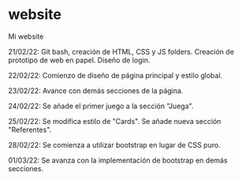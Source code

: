 # website
Mi website

21/02/22: Git bash, creación de HTML, CSS y JS folders. Creación de prototipo de web en papel. Diseño de login.

22/02/22: Comienzo de diseño de página principal y estilo global.

23/02/22: Avance con demás secciones de la página.

24/02/22: Se añade el primer juego a la sección "Juega".

25/02/22: Se modifica estilo de "Cards". Se añade nueva sección "Referentes".

28/02/22: Se comienza a utilizar bootstrap en lugar de CSS puro.

01/03/22: Se avanza con la implementación de bootstrap en demás secciones.
